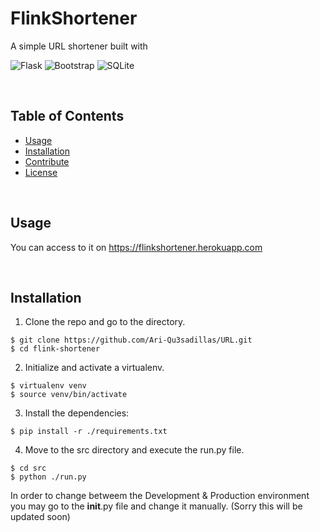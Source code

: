 # FlinkShortener
A simple URL shortener built with 

![Flask](https://img.shields.io/badge/flask-%23000.svg?style=for-the-badge&logo=flask&logoColor=white)
![Bootstrap](https://img.shields.io/badge/bootstrap-%23563D7C.svg?style=for-the-badge&logo=bootstrap&logoColor=white)
![SQLite](https://img.shields.io/badge/sqlite-%2307405e.svg?style=for-the-badge&logo=sqlite&logoColor=white)

<br>

## Table of Contents 
  - [Usage](#usage)
  - [Installation](#installation)
  - [Contribute](#contribute)
  - [License](#license)

<br>

## Usage
You can access to it on https://flinkshortener.herokuapp.com

<br>

## Installation
1. Clone the repo and go to the directory.
```shell
$ git clone https://github.com/Ari-Qu3sadillas/URL.git
$ cd flink-shortener
```
2. Initialize and activate a virtualenv.
```shell
$ virtualenv venv
$ source venv/bin/activate
```

3. Install the dependencies:
```shell
$ pip install -r ./requirements.txt
```
4. Move to the src directory and execute the run.py file.
```shell
$ cd src
$ python ./run.py
```
In order to change betweem the Development & Production environment you may go to the __init__.py file and change it manually. (Sorry this will be updated soon)

